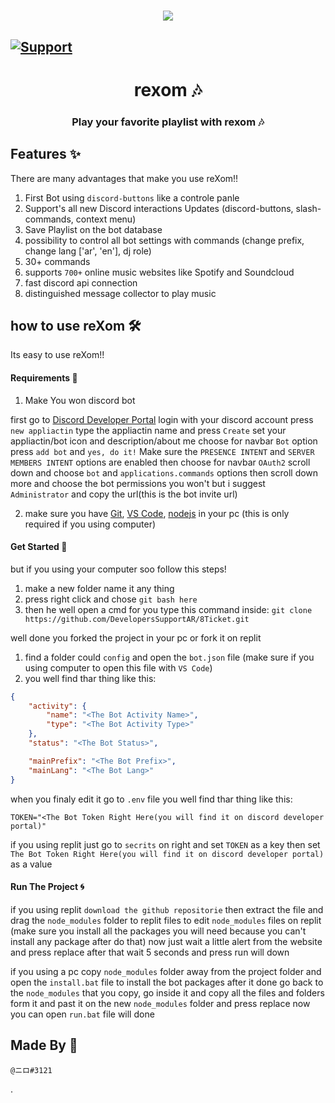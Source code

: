 <h1 align="center"><img src="https://media.discordapp.net/attachments/845107443573719112/859222529939210250/Screenshot_2021-06-29-02-03-02-63_3a637037d35f95c5dbcdcc75e697ce91.jpg"></h1>

 <h2><a href="https://discord.gg/developer-support" align="center"><img src="https://img.shields.io/discord/515071617815019520.svg?label=Discord&logo=Discord&colorB=7289da&style=for-the-badge" alt="Support"></a></h2>

<h1 align="center"> rexom 🎶</h1>

<h3 align="center"> Play your favorite playlist with rexom 🎶 </h3>

## Features ✨

There are many advantages that make you use reXom!!

1. First Bot using `discord-buttons` like a controle panle
2. Support's all new Discord interactions Updates (discord-buttons, slash-commands, context menu)
3. Save Playlist on the bot database
4. possibility to control all bot settings with commands (change prefix, change lang ['ar', 'en'], dj role)
5. 30+ commands
6. supports `700+` online music websites like Spotify and Soundcloud
7. fast discord api connection
8. distinguished message collector to play music

## how to use reXom 🛠️

Its easy to use reXom!!

#### Requirements 📜

1. Make You won discord bot

first go to [Discord Developer Portal](https://discord.com/developers/applications/)
login with your discord account
press `new appliactin`
type the appliactin name and press `Create`
set your appliactin/bot icon and description/about me
choose for navbar `Bot` option
press `add bot` and `yes, do it!`
Make sure the `PRESENCE INTENT` and `SERVER MEMBERS INTENT` options are enabled
then choose for navbar `OAuth2`
scroll down and choose `bot` and `applications.commands` options then scroll down more and choose the bot permissions you won't but i suggest `Administrator` and copy the url(this is the bot invite url)

2. make sure you have [Git](https://git-scm.com/downloads), [VS Code](https://code.visualstudio.com/download), [nodejs](https://nodejs.org/en/download/current/) in your pc (this is only required if you using computer)


#### Get Started 🚀

but if you using your computer soo follow this steps!

1. make a new folder name it any thing
2. press right click and chose `git bash here`
3. then he well open a cmd for you type this command inside: `git clone https://github.com/DevelopersSupportAR/8Ticket.git`

well done you forked the project in your pc or fork it on replit

1. find a folder could `config` and open the `bot.json` file (make sure if you using computer to open this file with `VS Code`)
2. you well find thar thing like this:

```json
{
    "activity": {
        "name": "<The Bot Activity Name>",
        "type": "<The Bot Activity Type>"
    },
    "status": "<The Bot Status>",

    "mainPrefix": "<The Bot Prefix>",
    "mainLang": "<The Bot Lang>"
}
```

when you finaly edit it go to `.env` file
you well find thar thing like this:

```
TOKEN="<The Bot Token Right Here(you will find it on discord developer portal)"
```

if you using replit just go to `secrits` on right
and set `TOKEN` as a key
then set `The Bot Token Right Here(you will find it on discord developer portal)` as a value


#### Run The Project 🌀

if you using replit `download the github repositorie` then extract the file and drag the `node_modules` folder to replit files
to edit `node_modules` files on replit (make sure you install all the packages you will need because you can't install any package after do that)
now just wait a little alert from the website and press replace
after that wait 5 seconds and press run
will down

if you using a pc copy `node_modules` folder away from the project folder and open the `install.bat` file to install the bot packages
after it done go back to the `node_modules` that you copy, go inside it and copy all the files and folders form it and past it on the new `node_modules` folder and press replace
now you can open `run.bat` file
will done


## Made By 🔌

`@ニロ#3121`

.
